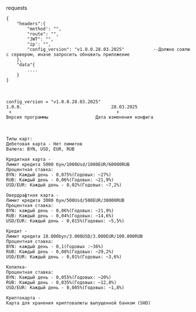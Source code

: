 requests 
    
    {
        "headers":{
            "method': "",
            "route": "",
            "JWT": "",
            "ip': "",
            "config_version": "v1.0.0.28.03.2025"           --Должно совпю с сервером, иначе запросить обновить приложение
        },
        "data"{
            ....
        }
    }      

<br>

    config_version = "v1.0.0.28.03.2025"
    1.0.0.                                  28.03.2025
     ⬆️                                        ⬆️
    Версия программы                  Дата изменения конфига

<br>

    Типы карт: 
    Дебетовая карта - Нет лимитов
    Валюта: BYN, USD, EUR, RUB

    Кредитная карта - 
    Лимит кредита 5000 бун/1000Usd/1000EUR/60000RUB
    Процентная ставка:
    BYN: Каждый день - 0,075%(Годовых: ~27%)
    RUB: Каждый день - 0,06%(Годовых: ~21,9%)
    USD/EUR: Каждый день - 0,02%(Годовых: ~7,2%)

    Овердрафтная карта - 
    Лимит кредита 3000 бун/500Usd/500EUR/30000RUB
    Процентная ставка:
    BYN: каждый день - 0,06%(Годовых: ~21,9%)
    RUB: Каждый день - 0,04%(Годовых: ~14,6%)
    USD/EUR: Каждый день - 0,015%(Годовых: ~5,5%)

    Кредит - 
    Лимит кредита 10.000byn/3.000USD/3.000EUR/100.000RUB
    Процентная ставка:
    BYN: каждый день - 0,1(Годовых :~36%)
    RUB: Каждый день - 0,08%(Годовых: ~29,2%)
    USD/EUR: Каждый день - 0,01%(Годовых: ~3,6%)

    Копилка-
    Процентная ставка:
    BYN: Каждый день - 0,055%(Годовых: ~20%)
    RUB: Каждый день - 0,035%(Годовых: ~12,8%)
    USD/EUR: Каждый день - 0,005%(Годовых: ~1,8%)

    Криптокарта -
    Карта для хранения криптовалюты выпущенной банком (SHD)
    